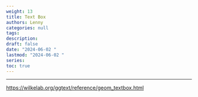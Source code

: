 ```yaml
---
weight: 13
title: Text Box
authors: Lenny
categories: null
tags: 
description: 
draft: false
date: "2024-06-02 "
lastmod: "2024-06-02 "
series:
toc: true
---
```



<!--more-->
---

<a href = "https://wilkelab.org/ggtext/reference/geom_textbox.html" target="_blank" rel="noopener noreferrer">https://wilkelab.org/ggtext/reference/geom_textbox.html</a>